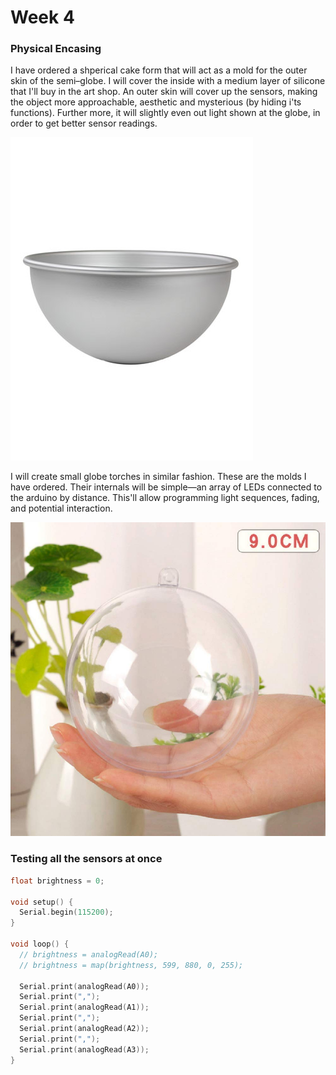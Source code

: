 # Week 4

### Physical Encasing

I have ordered a shperical cake form that will act as a mold for the outer skin of the semi–globe. I will cover the inside with a medium layer of silicone that I'll buy in the art shop. An outer skin will cover up the sensors, making the object more approachable, aesthetic and mysterious (by hiding i'ts functions). Further more, it will slightly even out light shown at the globe, in order to get better sensor readings.

![Image](image-2.jpg)

I will create small globe torches in similar fashion. These are the molds I have ordered. Their internals will be simple—an array of LEDs connected to the arduino by distance. This'll allow programming light sequences, fading, and potential interaction.

![Image](image-1.jpg)

### Testing all the sensors at once

```c++
float brightness = 0;

void setup() {
  Serial.begin(115200);
}

void loop() {
  // brightness = analogRead(A0);
  // brightness = map(brightness, 599, 880, 0, 255);

  Serial.print(analogRead(A0));
  Serial.print(",");
  Serial.print(analogRead(A1));
  Serial.print(",");
  Serial.print(analogRead(A2));
  Serial.print(",");
  Serial.print(analogRead(A3));
}
```
